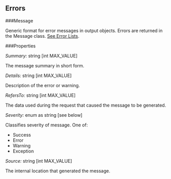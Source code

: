 ## Errors

###Message

Generic format for error messages in output objects. Errors are returned in the Message class. <a href="http://developer.avalara.com/api-docs/designing-your-integration/errors-and-outages/common-errors">See Error Lists</a>.

###Properties

*Summary:* string [int MAX_VALUE]

The message summary in short form.

*Details:* string [int MAX_VALUE]

Description of the error or warning.

*RefersTo:* string [int MAX_VALUE]

The data used during the request that caused the message to be generated.

*Severity:* enum as string [see below]

Classifies severity of message. One of:

* Success
* Error
* Warning
* Exception

*Source:* string [int MAX_VALUE]

The internal location that generated the message.